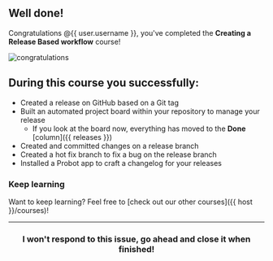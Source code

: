 ## Well done!

Congratulations @{{ user.username }}, you've completed the **Creating a Release Based workflow** course!

![congratulations](https://octodex.github.com/images/welcometocat.png)

## During this course you successfully:

- Created a release on GitHub based on a Git tag
- Built an automated project board within your repository to manage your release
    - If you look at the board now, everything has moved to the **Done** [column]({{ releases }})
- Created and committed changes on a release branch
- Created a hot fix branch to fix a bug on the release branch
- Installed a Probot app to craft a changelog for your releases


### Keep learning

Want to keep learning? Feel free to [check out our other courses]({{ host }}/courses)!


<hr>
<h3 align="center">I won't respond to this issue, go ahead and close it when finished!</h3>
